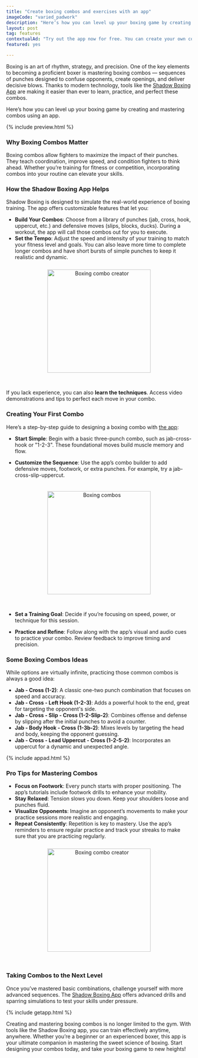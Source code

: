 ```yaml
---
title: "Create boxing combos and exercises with an app"
imageCode: "varied_padwork"
description: "Here’s how you can level up your boxing game by creating and mastering combos using an app."
layout: post
tag: features
contextualAd: "Try out the app now for free. You can create your own combos or use existing boxing workouts for all levels, from beginners to experts."
featured: yes

---
```


Boxing is an art of rhythm, strategy, and precision. One of the key elements to becoming a proficient boxer is mastering boxing combos — sequences of punches designed to confuse opponents, create openings, and deliver decisive blows. Thanks to modern technology, tools like the [Shadow Boxing App](/) are making it easier than ever to learn, practice, and perfect these combos.

Here’s how you can level up your boxing game by creating and mastering combos using an app.

{% include preview.html %}

### Why Boxing Combos Matter

Boxing combos allow fighters to maximize the impact of their punches. They teach coordination, improve speed, and condition fighters to think ahead. Whether you’re training for fitness or competition, incorporating combos into your routine can elevate your skills.

### How the Shadow Boxing App Helps

Shadow Boxing is designed to simulate the real-world experience of boxing training. The app offers customizable features that let you:

- **Build Your Combos**: Choose from a library of punches (jab, cross, hook, uppercut, etc.) and defensive moves (slips, blocks, ducks). During a workout, the app will call those combos out for you to execute.
- **Set the Tempo**: Adjust the speed and intensity of your training to match your fitness level and goals. You can also leave more time to complete longer combos and have short bursts of simple punches to keep it realistic and dynamic.

<div style='text-align: center'><img src='/assets/v2/webscreenCombos.png' style='width: 280px;margin: 10px 0px 30px 0px; border: 1px solid #fff;' alt='Boxing combo creator'/></div>



If you lack experience, you can also **learn the techniques**. Access video demonstrations and tips to perfect each move in your combo.

### Creating Your First Combo

Here’s a step-by-step guide to designing a boxing combo with [the app](/):

- **Start Simple**: Begin with a basic three-punch combo, such as jab-cross-hook or "1-2-3". These foundational moves build muscle memory and flow.

- **Customize the Sequence**: Use the app’s combo builder to add defensive moves, footwork, or extra punches. For example, try a jab-cross-slip-uppercut.

<div style='text-align: center'><img src='/assets/v2/webscreenCombos2.png' style='width: 280px;margin: 20px 0px 30px 0px; border: 1px solid #fff;' alt='Boxing combos'/></div>

- **Set a Training Goal**: Decide if you’re focusing on speed, power, or technique for this session.

- **Practice and Refine**: Follow along with the app’s visual and audio cues to practice your combo. Review feedback to improve timing and precision.

### Some Boxing Combos Ideas

While options are virtually infinite, practicing those common combos is always a good idea:

- **Jab - Cross (1-2)**: A classic one-two punch combination that focuses on speed and accuracy.
- **Jab - Cross - Left Hook (1-2-3)**: Adds a powerful hook to the end, great for targeting the opponent's side.
- **Jab - Cross - Slip - Cross (1-2-Slip-2)**: Combines offense and defense by slipping after the initial punches to avoid a counter.
- **Jab - Body Hook - Cross (1-3b-2)**: Mixes levels by targeting the head and body, keeping the opponent guessing.
- **Jab - Cross - Lead Uppercut - Cross (1-2-5-2)**: Incorporates an uppercut for a dynamic and unexpected angle.

{% include appad.html %}

### Pro Tips for Mastering Combos

- **Focus on Footwork**: Every punch starts with proper positioning. The app’s tutorials include footwork drills to enhance your mobility.
- **Stay Relaxed**: Tension slows you down. Keep your shoulders loose and punches fluid.
- **Visualize Opponents**: Imagine an opponent’s movements to make your practice sessions more realistic and engaging.
- **Repeat Consistently**: Repetition is key to mastery. Use the app’s reminders to ensure regular practice and track your streaks to make sure that you are practicing regularly.

<div style='text-align: center'><img src='/assets/v2/webscreenProgress.png' style='width: 280px;margin: 10px 0px 30px 0px; border: 1px solid #fff;' alt='Boxing combo creator'/></div>

### Taking Combos to the Next Level

Once you’ve mastered basic combinations, challenge yourself with more advanced sequences. The [Shadow Boxing App](/) offers advanced drills and sparring simulations to test your skills under pressure. 

{% include getapp.html %}

Creating and mastering boxing combos is no longer limited to the gym. With tools like the Shadow Boxing app, you can train effectively anytime, anywhere. Whether you’re a beginner or an experienced boxer, this app is your ultimate companion in mastering the sweet science of boxing. Start designing your combos today, and take your boxing game to new heights!
